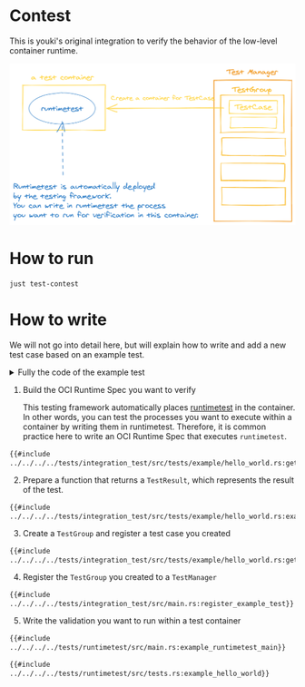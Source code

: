 # Contest

This is youki's original integration to verify the behavior of the low-level container runtime.

![Overview](../../assets/rust_oci_tests.png)

# How to run

```console
just test-contest
```

# How to write

We will not go into detail here, but will explain how to write and add a new test case based on an example test.

<details>
<summary>Fully the code of the example test</summary>
<p>

```rust,no_run,noplayground
{{#include ../../../../tests/integration_test/src/tests/example/hello_world.rs}}
```

</p>
</details>


1. Build the OCI Runtime Spec you want to verify

    This testing framework automatically places [runtimetest](./runtimetest.md) in the container.
    In other words, you can test the processes you want to execute within a container by writing them in runtimetest.
    Therefore, it is common practice here to write an OCI Runtime Spec that executes `runtimetest`.

```rust,no_run,noplayground
{{#include ../../../../tests/integration_test/src/tests/example/hello_world.rs:get_example_spec}}
```

2. Prepare a function that returns a `TestResult`, which represents the result of the test.

```rust,no_run,noplayground
{{#include ../../../../tests/integration_test/src/tests/example/hello_world.rs:example_test}}
```

3. Create a `TestGroup` and register a test case you created

```rust,no_run,noplayground
{{#include ../../../../tests/integration_test/src/tests/example/hello_world.rs:get_example_test}}
```

4. Register the `TestGroup` you created to a `TestManager`

```rust,no_run,noplayground
{{#include ../../../../tests/integration_test/src/main.rs:register_example_test}}
```

5. Write the validation you want to run within a test container
```rust,no_run,noplayground
{{#include ../../../../tests/runtimetest/src/main.rs:example_runtimetest_main}}
```
```rust,no_run,noplayground
{{#include ../../../../tests/runtimetest/src/tests.rs:example_hello_world}}
```
